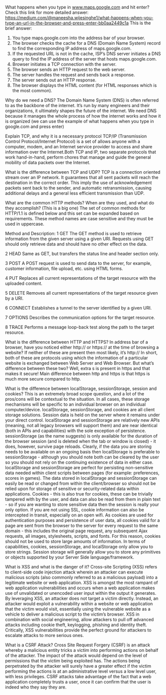 What happens when you type in www.maps.google.com and hit enter?
Check this link for more detailed answer:
https://medium.com/@maneesha.wijesinghe1/what-happens-when-you-type-an-url-in-the-browser-and-press-enter-bb0aa2449c1a
This is the brief answer:
1. You type maps.google.com into the address bar of your browser.
2. The browser checks the cache for a DNS (Domain Name System) record to find the corresponding IP address of maps.google.com.
3. If the requested URL is not in the cache, ISP’s DNS server initiates a DNS query to find the IP address of the server that hosts maps.google.com.
4. Browser initiates a TCP connection with the server.
5. The browser sends an HTTP request to the web server.
6. The server handles the request and sends back a response.
7. The server sends out an HTTP response.
8. The browser displays the HTML content (for HTML responses which is the most common).

Why do we need a DNS?
The Domain Name System (DNS) is often referred to as the backbone of the internet. It’s run by many engineers and their organizations, it ultimately shapes the future of the internet. We need DNS because it manages the whole process of how the internet works and how it is organized (we can use the example of what happens when you type in google.com and press enter)

Explain TCP, and why it is a necessary protocol
TCP/IP (Transmission Control Protocol/Internet Protocol) is a set of allows anyone with a computer, modem, and an Internet service provider to access and share information over the Internet.Both TCP and IP, two separate protocols that work hand-in-hand, perform chores that manage and guide the general mobility of data packets over the Internet.

What is the difference between TCP and UDP?
TCP is a connection oriented stream over an IP network. It guarantees that all sent packets will reach the destination in the correct order. This imply the use of acknowledgement packets sent back to the sender, and automatic retransmission, causing additional delays and a general less efficient transmission than UDP.

What are the common HTTP methods? When are they used, and what do they accomplish? (This is a big one)
The set of common methods for HTTP/1.1 is defined below and this set can be expanded based on requirements. These method names are case sensitive and they must be used in uppercase.

Method and Description:
1	GET
The GET method is used to retrieve information from the given server using a given URI. Requests using GET should only retrieve data and should have no other effect on the data.

2	HEAD
Same as GET, but transfers the status line and header section only.

3	POST
A POST request is used to send data to the server, for example, customer information, file upload, etc. using HTML forms.

4	PUT
Replaces all current representations of the target resource with the uploaded content.

5	DELETE
Removes all current representations of the target resource given by a URI.

6	CONNECT
Establishes a tunnel to the server identified by a given URI.

7	OPTIONS
Describes the communication options for the target resource.

8	TRACE
Performs a message loop-back test along the path to the target resource.

 What is the difference between HTTP and HTTPS?
 In address bar of a browser, have you noticed either http:// or https:// at the time of browsing a website? If neither of these are present then most likely, it’s http://
In short, both of these are protocols using which the information of a particular website is exchanged between Web Server and Web Browser. But what’s difference between these two? Well, extra s is present in https and that makes it secure!
Main difference between http and https is that https is much more secure compared to http.

What is the difference between localStorage, sessionStorage, session and cookies?
This is an extremely broad scope question, and a lot of the pros/cons will be contextual to the situation.
In all cases, these storage mechanisms will be specific to an individual browser on an individual computer/device.
localStorage, sessionStorage, and cookies are all client storage solutions. Session data is held on the server where it remains under your direct control.
localStorage and sessionStorage are relatively new APIs (meaning, not all legacy browsers will support them) and are near identical (both in APIs and capabilities) with the sole exception of persistence. sessionStorage (as the name suggests) is only available for the duration of the browser session (and is deleted when the tab or window is closed) - it does, however, survive page reloads.
Clearly, if the data you are storing needs to be available on an ongoing basis then localStorage is preferable to sessionStorage - although you should note both can be cleared by the user so you should not rely on the continuing existence of data in either case.
localStorage and sessionStorage are perfect for persisting non-sensitive data needed within client scripts between pages (for example: preferences, scores in games). The data stored in localStorage and sessionStorage can easily be read or changed from within the client/browser so should not be relied upon for storage of sensitive or security-related data within applications.
Cookies - this is also true for cookies, these can be trivially tampered with by the user, and data can also be read from them in plain text - so if you are wanting to store sensitive data then the session is really your only option. If you are not using SSL, cookie information can also be intercepted in transit, especially on an open wifi. As cookies are used for authentication purposes and persistence of user data, all cookies valid for a page are sent from the browser to the server for every request to the same domain - this includes the original page request, any subsequent Ajax requests, all images, stylesheets, scripts, and fonts. For this reason, cookies should not be used to store large amounts of information.
In terms of capabilities, cookies, sessionStorage, and localStorage only allow you to store strings. Session storage will generally allow you to store any primitives or objects supported by your Server Side language/framework.

 What is XSS and what is the danger of it?
 Cross-site Scripting (XSS) refers to client-side code injection attack wherein an attacker can execute malicious scripts (also commonly referred to as a malicious payload) into a legitimate website or web application. XSS is amongst the most rampant of web application vulnerabilities and occurs when a web application makes use of unvalidated or unencoded user input within the output it generates.
By leveraging XSS, an attacker does not target a victim directly. Instead, an attacker would exploit a vulnerability within a website or web application that the victim would visit, essentially using the vulnerable website as a vehicle to deliver a malicious script to the victim’s browser.
XSS in combination with social engineering, allow attackers to pull off advanced attacks including cookie theft, keylogging, phishing and identity theft. Critically, XSS vulnerabilities provide the perfect ground for attackers to escalate attacks to more serious ones.

 What is a CSRF Attack?
 Cross Site Request Forgery (CSRF) is an attack whereby a malicious entity tricks a victim into performing actions on behalf of the attacker. The impact of the attack would depend on the level of permissions that the victim being exploited has. The actions being perpetrated by the attacker will surely have a greater effect if the victim performing the actions is at an administrative level versus a low level user, with less privileges. CSRF attacks take advantage of the fact that a web application completely trusts a user, once it can confirm that the user is indeed who they say they are.
